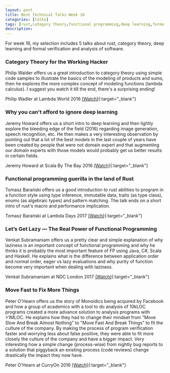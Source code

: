 ```yaml
---
layout: post
title: Best Technical Talks Week 16
categories: [talks]
tags: [rust,category theory,functional programming,deep learning,formal verification]
description:
---
```


For week 16, my selection includes 5 talks about rust, category theory, deep learning and formal verification and analysis of software.

### Category Theory for the Working Hacker

Philip Walder offers us a great introduction to category theory using simple code samples to illustrate the basics of the modeling of products and sums, then he explores the more complex concept of modeling functions (lambda calculus). I suggest you watch it till the end, there's a surprising ending!

Philip Wadler at Lambda World 2016 [(Watch)](https://www.youtube.com/watch?v=V10hzjgoklA){:target="_blank"}

### Why you can't afford to ignore deep learning

Jeremy Howard offers us a short intro to deep learning and then lightly explore the bleeding edge of the field (2016) regarding image generation, speech recognition, etc. He then makes a very interesting observation by pointing out that a lot of the best models in the last couple of years have been created by people that were not domain expert and that augmenting our domain experts with those models would probably get us better results in certain fields.

Jeremy Howard at Scala By The Bay 2016 [(Watch)](https://www.youtube.com/watch?v=sMBce-0psyY){:target="_blank"}

### Functional programming guerilla in the land of Rust

Tomasz Barański offers us a good introduction to rust abilities to program in a function style using type inference, immutable data, traits (as type class), enums (as algebraic types) and pattern matching. The talk ends on a short intro of rust's macro and performance implication.

Tomasz Barański at Lambda Days 2017 [(Watch)](https://www.youtube.com/watch?v=y9ONOUm62_A){:target="_blank"}

### Let’s Get Lazy — The Real Power of Functional Programming 

Venkat Subramaniam offers us a pretty clear and simple explanation of why laziness is an important concept of functional programming and why he thinks it is probably the most important feature of FP using Java, C#, Scala and Haskell. He explains what is the difference between application order and normal order, eager vs lazy evaluations and why purity of function become very important when dealing with laziness. 

Venkat Subramaniam at NDC London 2017 [(Watch)](https://vimeo.com/213571882){:target="_blank"}

### Move Fast to Fix More Things

Peter O'Hearn offers us the story of Monoidics being acquired by Facebook and how a group of academics with a tool to do analysis of 10kLOC programs created a more advance solution to analysis programs with >1MLOC. He explains how they had to change their mindset from "Move Slow And Break Almost Nothing" to "Move Fast And Break Things" to fit the culture of the company. By making the process of program verification faster and worrying less about false positive, they were able to fit more closely the culture of the company and have a bigger impact. Very interesting how a simple change (process-wise) from nightly bug reports to a solution that piggyback an existing process (code reviews) change drastically the impact they now have.

Peter O'Hearn at CurryOn 2016 [(Watch)](https://www.youtube.com/watch?v=xc72SYVU2QY){:target="_blank"}